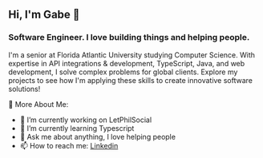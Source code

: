 ## Hi, I'm Gabe 👋 ##
### Software Engineer. I love building things and helping people.
<!--
**Gabriel-Giani/Gabriel-Giani** is a ✨ _special_ ✨ repository because its `README.md` (this file) appears on your GitHub profile.
-->

I'm a senior at Florida Atlantic University studying Computer Science. With expertise in API integrations & development, TypeScript, Java, and web development, I solve complex problems for global clients. Explore my projects to see how I'm applying these skills to create innovative software solutions!

🔎 More About Me:

- 🧊  I’m currently working on LetPhilSocial
- 🌱 I’m currently learning Typescript
- 💬 Ask me about anything, I love helping people
- 📫 How to reach me: [Linkedin]([Link](https://www.linkedin.com/in/gabriel-giani-971b43163/))

